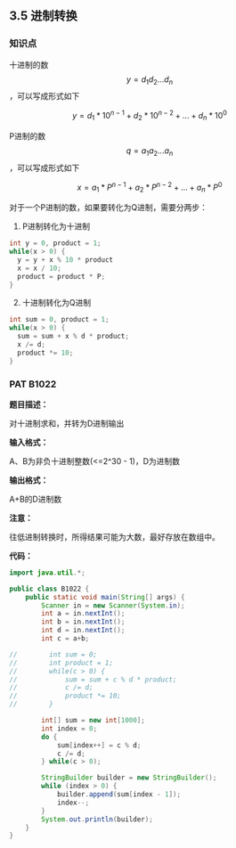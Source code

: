 ## 3.5 进制转换

### 知识点

十进制的数$$y=d_1d_2...d_n$$，可以写成形式如下

$$y=d_1*10^{n-1}+d_2*10^{n-2}+...+d_n*10^0$$

P进制的数$$q=a_1a_2...a_n$$，可以写成形式如下

$$x=a_1*P^{n-1}+a_2*P^{n-2}+...+a_n*P^0$$

对于一个P进制的数，如果要转化为Q进制，需要分两步：

1. P进制转化为十进制

```java
int y = 0, product = 1;
while(x > 0) {
  y = y + x % 10 * product
  x = x / 10;
  product = product * P;
}
```



2. 十进制转化为Q进制

```java
int sum = 0, product = 1;
while(x > 0) {
  sum = sum + x % d * product;
  x /= d;
  product *= 10;
}
```



### PAT B1022

**题目描述：**

对十进制求和，并转为D进制输出

**输入格式：**

A、B为非负十进制整数(<=2^30 - 1)，D为进制数

**输出格式：**

A+B的D进制数

**注意：**

往低进制转换时，所得结果可能为大数，最好存放在数组中。

**代码：**

```java
import java.util.*;

public class B1022 {
    public static void main(String[] args) {
        Scanner in = new Scanner(System.in);
        int a = in.nextInt();
        int b = in.nextInt();
        int d = in.nextInt();
        int c = a+b;

//        int sum = 0;
//        int product = 1;
//        while(c > 0) {
//            sum = sum + c % d * product;
//            c /= d;
//            product *= 10;
//        }

        int[] sum = new int[1000];
        int index = 0;
        do {
            sum[index++] = c % d;
            c /= d;
        } while(c > 0);

        StringBuilder builder = new StringBuilder();
        while (index > 0) {
            builder.append(sum[index - 1]);
            index--;
        }
        System.out.println(builder);
    }
}
```



